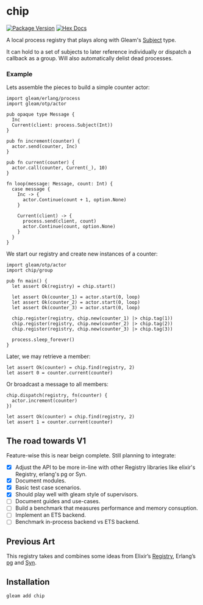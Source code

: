 # chip

[![Package Version](https://img.shields.io/hexpm/v/chip)](https://hex.pm/packages/chip)
[![Hex Docs](https://img.shields.io/badge/hex-docs-ffaff3)](https://hexdocs.pm/chip/)


A local process registry that plays along with Gleam's [Subject](https://hexdocs.pm/gleam_erlang/gleam/erlang/process.html#Subject) type. 

It can hold to a set of subjects to later reference individually or dispatch a callback as a group. Will also automatically delist dead processes.

### Example

Lets assemble the pieces to build a simple counter actor:

```gleam
import gleam/erlang/process
import gleam/otp/actor

pub opaque type Message {
  Inc
  Current(client: process.Subject(Int))
}

pub fn increment(counter) {
  actor.send(counter, Inc)
}

pub fn current(counter) {
  actor.call(counter, Current(_), 10)
}

fn loop(message: Message, count: Int) {
  case message {
    Inc -> {
      actor.Continue(count + 1, option.None)
    }

    Current(client) -> {
      process.send(client, count)
      actor.Continue(count, option.None)
    }
  }
}
```

We start our registry and create new instances of a counter:

```gleam
import gleam/otp/actor
import chip/group

pub fn main() {
  let assert Ok(registry) = chip.start()

  let assert Ok(counter_1) = actor.start(0, loop)
  let assert Ok(counter_2) = actor.start(0, loop)
  let assert Ok(counter_3) = actor.start(0, loop)

  chip.register(registry, chip.new(counter_1) |> chip.tag(1))
  chip.register(registry, chip.new(counter_2) |> chip.tag(2))
  chip.register(registry, chip.new(counter_3) |> chip.tag(3))
  
  process.sleep_forever()
}
```

Later, we may retrieve a member:
 
```gleam
let assert Ok(counter) = chip.find(registry, 2)
let assert 0 = counter.current(counter)
```

Or broadcast a message to all members:

```gleam
chip.dispatch(registry, fn(counter) {
  actor.increment(counter)
}) 

let assert Ok(counter) = chip.find(registry, 2)
let assert 1 = counter.current(counter)
```

## The road towards V1

Feature-wise this is near beign complete. Still planning to integrate: 

- [x] Adjust the API to be more in-line with other Registry libraries like elixir's Registry, erlang's pg or Syn. 
- [x] Document modules.
- [x] Basic test case scenarios.
- [X] Should play well with gleam style of supervisors. 
- [ ] Document guides and use-cases. 
- [ ] Build a benchmark that measures performance and memory consuption. 
- [ ] Implement an ETS backend. 
- [ ] Benchmark in-process backend vs ETS backend.

## Previous Art

This registry takes and combines some ideas from Elixir’s [Registry](https://hexdocs.pm/elixir/Kernel.html), Erlang’s [pg](https://www.erlang.org/doc/apps/kernel/pg.html) and [Syn](https://github.com/ostinelli/syn).

## Installation

```sh
gleam add chip
```
